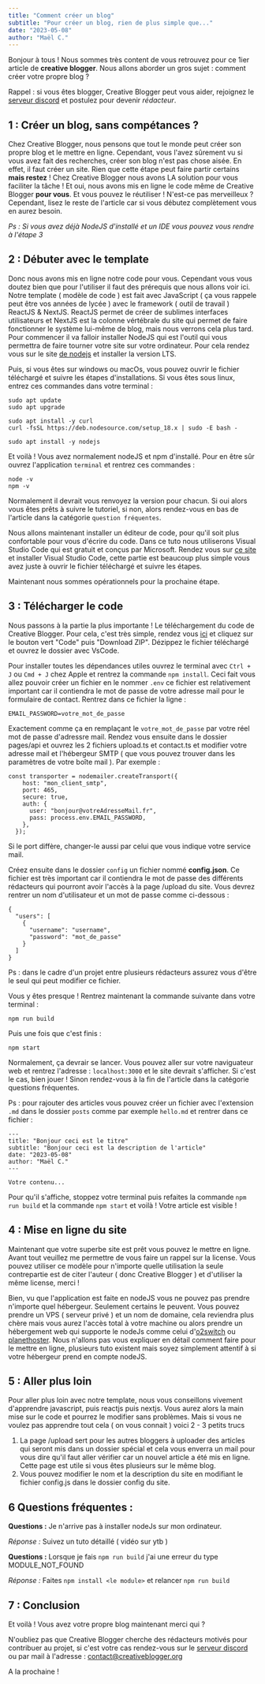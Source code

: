 ```yaml
---
title: "Comment créer un blog"
subtitle: "Pour créer un blog, rien de plus simple que..."
date: "2023-05-08"
author: "Maël C."
---
```


Bonjour à tous ! Nous sommes très content de vous retrouvez pour ce 1ier article de **creative blogger**. Nous allons aborder un gros sujet : comment créer votre propre blog ?

Rappel : si vous êtes blogger, Creative Blogger peut vous aider, rejoignez le [serveur discord](https://discord.gg/uT8zVVn6rQ) et postulez pour devenir _rédacteur_.

## 1 : Créer un blog, sans compétances ?

Chez Creative Blogger, nous pensons que tout le monde peut créer son propre blog et le mettre en ligne. Cependant, vous l'avez sûrement vu si vous avez fait des recherches, créer son blog n'est pas chose aisée. En effet, il faut créer un site. Rien que cette étape peut faire partir certains **mais restez** ! Chez Creative Blogger nous avons LA solution pour vous faciliter la tâche ! Et oui, nous avons mis en ligne le code même de Creative Blogger **pour vous**. Et vous pouvez le réutiliser ! N'est-ce pas merveilleux ? Cependant, lisez le reste de l'article car si vous débutez complètement vous en aurez besoin.

_Ps : Si vous avez déjà NodeJS d'installé et un IDE vous pouvez vous rendre à l'étape 3_

## 2 : Débuter avec le template

Donc nous avons mis en ligne notre code pour vous. Cependant vous vous doutez bien que pour l'utiliser il faut des prérequis que nous allons voir ici. Notre template ( modèle de code ) est fait avec JavaScript ( ça vous rappele peut être vos années de lycée ) avec le framework ( outil de travail ) ReactJS & NextJS. ReactJS permet de créer de sublimes interfaces utilisateurs et NextJS est la colonne vértébrale du site qui permet de faire fonctionner le système lui-même de blog, mais nous verrons cela plus tard. Pour commencer il va falloir installer NodeJS qui est l'outil qui vous permettra de faire tourner votre site sur votre ordinateur. Pour cela rendez vous sur le site [de nodejs](https://nodejs.org/fr) et installer la version LTS.

Puis, si vous êtes sur windows ou macOs, vous pouvez ouvrir le fichier téléchargé et suivre les étapes d'installations. Si vous êtes sous linux, entrez ces commandes dans votre terminal :

```
sudo apt update
sudo apt upgrade

sudo apt install -y curl
curl -fsSL https://deb.nodesource.com/setup_18.x | sudo -E bash -

sudo apt install -y nodejs
```

Et voilà ! Vous avez normalement nodeJS et npm d'installé. Pour en être sûr ouvrez l'application `terminal` et rentrez ces commandes :

```
node -v
npm -v
```

Normalement il devrait vous renvoyez la version pour chacun. Si oui alors vous êtes prêts à suivre le tutoriel, si non, alors rendez-vous en bas de l'article dans la catégorie `question fréquentes`.

Nous allons maintenant installer un éditeur de code, pour qu'il soit plus confortable pour vous d'écrire du code. Dans ce tuto nous utiliserons Visual Studio Code qui est gratuit et conçus par Microsoft. Rendez vous sur [ce site](https://code.visualstudio.com/) et installer Visual Studio Code, cette partie est beaucoup plus simple vous avez juste à ouvrir le fichier téléchargé et suivre les étapes.

Maintenant nous sommes opérationnels pour la prochaine étape.

## 3 : Télécharger le code

Nous passons à la partie la plus importante ! Le téléchargement du code de Creative Blogger. Pour cela, c'est très simple, rendez vous [ici](https://github.com/MaelDevFr/creative-blogger) et cliquez sur le bouton vert "Code" puis "Download ZIP". Dézippez le fichier téléchargé et ouvrez le dossier avec VsCode.

Pour installer toutes les dépendances utiles ouvrez le terminal avec `Ctrl + J` ou `Cmd + J` chez Apple et rentrez la commande `npm install`. Ceci fait vous allez pouvoir créer un fichier en le nommer `.env` ce fichier est relativement important car il contiendra le mot de passe de votre adresse mail pour le formulaire de contact. Rentrez dans ce fichier la ligne :

```
EMAIL_PASSWORD=votre_mot_de_passe
```

Exactement comme ça en remplaçant le `votre_mot_de_passe` par votre réel mot de passe d'adressre mail. Rendez vous ensuite dans le dossier pages/api et ouvrez les 2 fichiers upload.ts et contact.ts et modifier votre adresse mail et l'hébergeur SMTP ( que vous pouvez trouver dans les paramètres de votre boîte mail ). Par exemple :

```
const transporter = nodemailer.createTransport({
    host: "mon_client_smtp",
    port: 465,
    secure: true,
    auth: {
      user: "bonjour@votreAdresseMail.fr",
      pass: process.env.EMAIL_PASSWORD,
    },
  });
```

Si le port diffère, changer-le aussi par celui que vous indique votre service mail.

Créez ensuite dans le dossier `config` un fichier nommé **config.json**. Ce fichier est très important car il contiendra le mot de passe des différents rédacteurs qui pourront avoir l'accès à la page /upload du site. Vous devrez rentrer un nom d'utilisateur et un mot de passe comme ci-dessous :

```
{
  "users": [
    {
      "username": "username",
      "password": "mot_de_passe"
    }
  ]
}
```

Ps : dans le cadre d'un projet entre plusieurs rédacteurs assurez vous d'être le seul qui peut modifier ce fichier.

Vous y êtes presque ! Rentrez maintenant la commande suivante dans votre terminal :

```
npm run build
```

Puis une fois que c'est finis :

```
npm start
```

Normalement, ça devrair se lancer. Vous pouvez aller sur votre naviguateur web et rentrez l'adresse : `localhost:3000` et le site devrait s'afficher. Si c'est le cas, bien jouer ! Sinon rendez-vous à la fin de l'article dans la catégorie questions fréquentes.

Ps : pour rajouter des articles vous pouvez créer un fichier avec l'extension `.md` dans le dossier `posts` comme par exemple `hello.md` et rentrer dans ce fichier :

```
---
title: "Bonjour ceci est le titre"
subtitle: "Bonjour ceci est la description de l'article"
date: "2023-05-08"
author: "Maël C."
---

Votre contenu...
```

Pour qu'il s'affiche, stoppez votre terminal puis refaites la commande `npm run build` et la commande `npm start` et voilà ! Votre article est visible !

## 4 : Mise en ligne du site

Maintenant que votre superbe site est prêt vous pouvez le mettre en ligne. Avant tout veuillez me permettre de vous faire un rappel sur la license. Vous pouvez utiliser ce modèle pour n'importe quelle utilisation la seule contrepartie est de citer l'auteur ( donc Creative Blogger ) et d'utiliser la même license, merci !

Bien, vu que l'application est faite en nodeJS vous ne pouvez pas prendre n'importe quel hébergeur. Seulement certains le peuvent. Vous pouvez prendre un VPS ( serveur privé ) et un nom de domaine, cela reviendra plus chère mais vous aurez l'accès total à votre machine ou alors prendre un hébergement web qui supporte le nodeJs comme celui d'[o2switch](https://www.o2switch.fr/) ou [planethoster](https://www.planethoster.com/fr/Hebergements-World). Nous n'allons pas vous expliquer en détail comment faire pour le mettre en ligne, plusieurs tuto existent mais soyez simplement attentif à si votre hébergeur prend en compte nodeJS.

## 5 : Aller plus loin

Pour aller plus loin avec notre template, nous vous conseillons vivement d'apprendre javascript, puis reactjs puis nextjs. Vous aurez alors la main mise sur le code et pourrez le modifier sans problèmes. Mais si vous ne voulez pas apprendre tout cela ( on vous connait ) voici 2 - 3 petits trucs

1. La page /upload sert pour les autres bloggers à uploader des articles qui seront mis dans un dossier spécial et cela vous enverra un mail pour vous dire qu'il faut aller vérifier car un nouvel article a été mis en ligne. Cette page est utile si vous êtes plusieurs sur le même blog.
2. Vous pouvez modifier le nom et la description du site en modifiant le fichier config.js dans le dossier config du site.

## 6 Questions fréquentes :

**Questions :** Je n'arrive pas à installer nodeJs sur mon ordinateur.

_Réponse :_ Suivez un tuto détaillé ( vidéo sur ytb )

**Questions :** Lorsque je fais `npm run build` j'ai une erreur du type MODULE_NOT_FOUND

_Réponse :_ Faites `npm install <le module>` et relancer `npm run build`

## 7 : Conclusion

Et voilà ! Vous avez votre propre blog maintenant merci qui ?

N'oubliez pas que Creative Blogger cherche des rédacteurs motivés pour contribuer au projet, si c'est votre cas rendez-vous sur le [serveur discord](https://discord.gg/uT8zVVn6rQ) ou par mail à l'adresse : contact@creativeblogger.org

A la prochaine !

```

```
